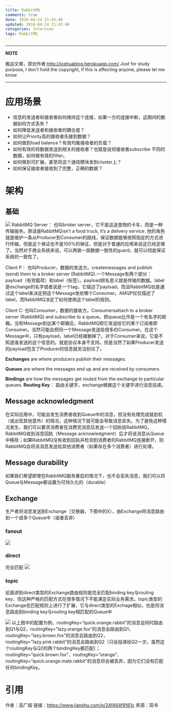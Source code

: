 ```yaml
---
title: RabbitMQ
comments: true
date: 2018-04-24 21:43:46
updated: 2018-04-24 21:43:46
categories: Interview
tags: RabbitMQ
---
```


---
**NOTE**

搬运文章，原创作者:http://joshuablog.herokuapp.com/
Just for study purpose, I don't hold the copyright, if this is affecting anyone, please let me know.

---

# 应用场景
- 信息的发送者和接收者如何维持这个连接，如果一方的连接中断，这期间的数据如何方式丢失？
- 如何降低发送者和接收者的耦合度？
- 如何让Priority高的接收者先接到数据？
- 如何做到load balance？有效均衡接收者的负载？
- 如何有效的将数据发送到相关的接收者？也就是说将接收者subscribe 不同的数据，如何做有效的filter。
- 如何做到可扩展，甚至将这个通信模块发到cluster上？
- 如何保证接收者接收到了完整，正确的数据？

<!--more-->
# 架构
## 基础
![](https://upload-images.jianshu.io/upload_images/5401760-16c4239d5197c238.png)
RabbitMQ Server： 也叫broker server，它不是运送食物的卡车，而是一种传输服务。原话是RabbitMQisn’t a food truck, it’s a delivery service. 他的角色就是维护一条从Producer到Consumer的路线，保证数据能够按照指定的方式进行传输。但是这个保证也不是100%的保证，但是对于普通的应用来说这已经足够了。当然对于商业系统来说，可以再做一层数据一致性的guard，就可以彻底保证系统的一致性了。

Client P： 也叫Producer，数据的发送方。createmessages and publish (send) them to a broker server (RabbitMQ).一个Message有两个部分：payload（有效载荷）和label（标签）。payload顾名思义就是传输的数据。label是exchange的名字或者说是一个tag，它描述了payload，而且RabbitMQ也是通过这个label来决定把这个Message发给哪个Consumer。AMQP仅仅描述了label，而RabbitMQ决定了如何使用这个label的规则。

Client C: 也叫Consumer，数据的接收方。Consumersattach to a broker server (RabbitMQ) and subscribe to a queue。把queue比作是一个有名字的邮箱。当有Message到达某个邮箱后，RabbitMQ把它发送给它的某个订阅者即Consumer。当然可能会把同一个Message发送给很多的Consumer。在这个Message中，只有payload，label已经被删掉了。对于Consumer来说，它是不知道谁发送的这个信息的。就是协议本身不支持。但是当然了如果Producer发送的payload包含了Producer的信息就另当别论了。

**Exchanges** are where producers publish their messages.

**Queues** are where the messages end up and are received by consumers

**Bindings** are how the messages get routed from the exchange to particular queues.
**Routing Key**： 路由关键字，exchange根据这个关键字进行消息投递。
## Message acknowledgment
在实际应用中，可能会发生消费者收到Queue中的消息，但没有处理完成就宕机（或出现其他意外）的情况，这种情况下就可能会导致消息丢失。为了避免这种情况发生，我们可以要求消费者在消费完消息后发送一个回执给RabbitMQ，RabbitMQ收到消息回执（Message acknowledgment）后才将该消息从Queue中移除；如果RabbitMQ没有收到回执并检测到消费者的RabbitMQ连接断开，则RabbitMQ会将该消息发送给其他消费者（如果存在多个消费者）进行处理。

## Message durability
如果我们希望即使在RabbitMQ服务重启的情况下，也不会丢失消息，我们可以将Queue与Message都设置为可持久化的（durable）
## Exchange
生产者将消息发送到Exchange（交换器，下图中的X），由Exchange将消息路由到一个或多个Queue中（或者丢弃）
### fanout
![](https://upload-images.jianshu.io/upload_images/5401760-48523262e0628ef1.png?imageMogr2/auto-orient/strip%7CimageView2/2/w/329)
### direct
完全匹配
![](https://upload-images.jianshu.io/upload_images/5401760-98077aa4aff11976.png?imageMogr2/auto-orient/strip%7CimageView2/2/w/423)
### topic
前面讲到direct类型的Exchange路由规则是完全匹配binding key与routing key，但这种严格的匹配方式在很多情况下不能满足实际业务需求。topic类型的Exchange在匹配规则上进行了扩展，它与direct类型的Exchage相似，也是将消息路由到binding key与routing key相匹配的Queue中

![](https://upload-images.jianshu.io/upload_images/5401760-8aa34283824172fc.png?imageMogr2/auto-orient/strip%7CimageView2/2/w/424)
以上图中的配置为例，routingKey=”quick.orange.rabbit”的消息会同时路由到Q1与Q2，routingKey=”lazy.orange.fox”的消息会路由到Q1，routingKey=”lazy.brown.fox”的消息会路由到Q2，routingKey=”lazy.pink.rabbit”的消息会路由到Q2（只会投递给Q2一次，虽然这个routingKey与Q2的两个bindingKey都匹配）；routingKey=”quick.brown.fox”、routingKey=”orange”、routingKey=”quick.orange.male.rabbit”的消息将会被丢弃，因为它们没有匹配任何bindingKey。


# 引用
作者：高广超
链接：https://www.jianshu.com/p/24f464f9161c
來源：简书
